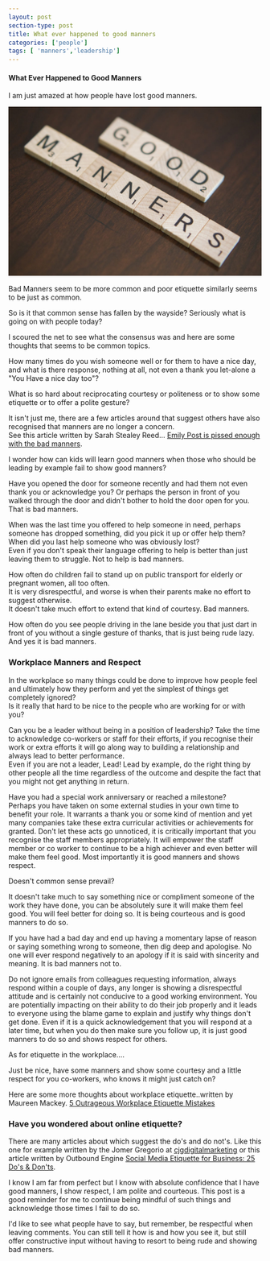 ```yaml
---
layout: post
section-type: post
title: What ever happened to good manners
categories: ['people']
tags: [ 'manners','leadership']
---
```



#### What Ever Happened to Good Manners

I am just amazed at how people have lost good manners.  

![Good Manners](/img/goodmanners.jpg "Good Manners")

Bad Manners seem to be more common and poor etiquette similarly seems to be just as common. 

So is it that common sense has fallen by the wayside? Seriously what is going on with people today?

I scoured the net to see what the consensus was and here are some thoughts that seems to be common topics.

How many times do you wish someone well or for them to have a nice day, and what is there response, nothing at all, not even a thank you let-alone a "You Have a nice day too"?  

What is so hard about reciprocating courtesy or politeness or to show some etiquette or to offer a polite gesture?

It isn't just me, there are a few articles around that suggest others have also recognised that manners are no longer a concern.  
See this article written by Sarah Stealey Reed... [Emily Post is pissed enough with the bad manners](https://relate.zendesk.com/articles/emily-post-enough-with-the-bad-manners/).

I wonder how can kids will learn good manners when those who should be leading by example fail to show good manners?

Have you opened the door for someone recently and had them not even thank you or acknowledge you? 
Or perhaps the person in front of you walked through the door and didn't bother to hold the door open for you. That is bad manners.  

When was the last time you offered to help someone in need, perhaps someone has dropped something, did you pick it up or offer help them?  
When did you last help someone who was obviously lost?  
Even if you don't speak their language offering to help is better than just leaving them to struggle. 
Not to help is bad manners.

How often do children fail to stand up on public transport for elderly or pregnant women, all too often.  
It is very disrespectful, and worse is when their parents make no effort to suggest otherwise.  
It doesn't take much effort to extend that kind of courtesy. 
Bad manners.

How often do you see people driving in the lane beside you that just dart in front of you without a single gesture of thanks, that is just being rude lazy.  And yes it is bad manners.

### Workplace Manners and Respect  

In the workplace so many things could be done to improve how people feel and ultimately how they perform and yet the simplest of things get completely ignored?  
Is it really that hard to be nice to the people who are working for or with you?  

Can you be a leader without being in a position of leadership?
Take the time to acknowledge co-workers or staff for their efforts, if you recognise their work or extra efforts it will go along way to building a relationship and always lead to better performance.  
Even if you are not a leader, Lead! Lead by example, do the right thing by other people all the time regardless of the outcome and despite the fact that you might not get anything in return.

Have you had a special work anniversary or reached a milestone?  
Perhaps you have taken on some external studies in your own time to benefit your role. 
It warrants a thank you or some kind of mention and yet many companies take these extra curricular activities or achievements for granted. 
Don't let these acts go unnoticed, it is critically important that you recognise the staff members appropriately. It will empower the staff member or co worker to continue to be a high achiever and even better will make them feel good. Most importantly it is good manners and shows respect.

Doesn't common sense prevail? 

It doesn't take much to say something nice or compliment someone of the work they have done, you can be absolutely sure it will make them feel good. 
You will feel better for doing so. It is being courteous and is good manners to do so.

If you have had a bad day and end up having a momentary lapse of reason or saying something wrong to someone, then dig deep and apologise. 
No one will ever respond negatively to an apology if it is said with sincerity and meaning. 
It is bad manners not to.

Do not ignore emails from colleagues requesting information, always respond within a couple of days, any longer is showing a disrespectful attitude and is certainly not conducive to a good working environment. You are potentially impacting on their ability to do their job properly and it leads to everyone using the blame game to explain and justify why things don't get done. 
Even if it is a quick acknowledgement that you will respond at a later time, but when you do then make sure you follow up, it is just good manners to do so and shows respect for others.  

As for etiquette in the workplace....

Just be nice, have some manners and show some courtesy and a little respect for you co-workers, who knows it might just catch on?

Here are some more thoughts about workplace etiquette..written by Maureen Mackey. [5 Outrageous Workplace Etiquette Mistakes](http://www.thefiscaltimes.com/Articles/2014/08/11/5-Outrageous-Workplace-Etiquette-Mistakes)

### Have you wondered about online etiquette?

There are many articles about which suggest the do's and do not's. Like this one for example written by the Jomer Gregorio at [cjgdigitalmarketing](http://cjgdigitalmarketing.com/top-8-social-media-etiquette-for-business-infographic/) or this article written by Outbound Engine [Social Media Etiquette for Business: 25 Do's & Don'ts](http://www.outboundengine.com/blog/social-media-etiquette-for-business-25-dos-donts/).  
   

I know I am far from perfect but I know with absolute confidence that I have good manners, I show respect, I am polite and courteous. This post is a good reminder for me to continue being mindful of such things and acknowledge those times I fail to do so.  


I'd like to see what people have to say, but remember, be respectful when leaving comments. 
You can still tell it how is and how you see it, but still offer constructive input without having to resort to being rude and showing bad manners.